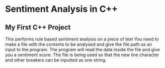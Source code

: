# Sentiment Analysis in C++

## My First C++ Project

This performs rule based sentiment analysis on a piece of text
You need to make a file with the contents to be analysed and give the file path as an input to the program.
The program will read the data inside the file and give you a sentiment score.
The file is being used so that the new line character and other breakers can be inputted as one string.


